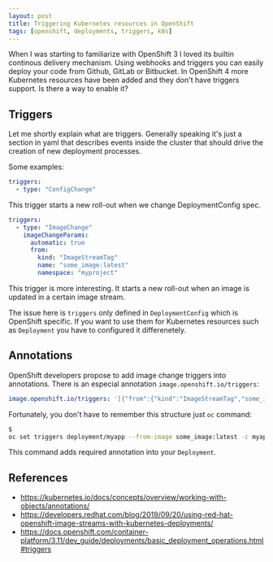 ```yaml
---
layout: post
title: Triggering Kubernetes resources in OpenShift
tags: [openshift, deployments, triggers, k8s]
---
```

When I was starting to familiarize with OpenShift 3 I loved its builtin continous delivery
mechanism. Using webhooks and triggers you can easily deploy your code from Github, GitLab or
Bitbucket. In OpenShift 4 more Kubernetes resources have been added and they don't have triggers
support. Is there a way to enable it?

## Triggers

Let me shortly explain what are triggers. Generally speaking it's just a section in yaml
that describes events inside the cluster that should drive the creation of new deployment processes.

Some examples:

```yaml
triggers:
  - type: "ConfigChange"
```

This trigger starts a new roll-out when we change DeploymentConfig spec.

```yaml
triggers:
  - type: "ImageChange"
    imageChangeParams:
      automatic: true
      from:
        kind: "ImageStreamTag"
        name: "some_image:latest"
        namespace: "myproject"
```

This trigger is more interesting. It starts a new roll-out when an image is updated in a certain
image stream.

The issue here is `triggers` only defined in `DeploymentConfig` which is OpenShift specific. If you
want to use them for Kubernetes resources such as `Deployment` you have to configured it
differenetely.

## Annotations

OpenShift developers propose to add image change triggers into annotations. There is an especial
annotation `image.openshift.io/triggers`:

```yaml
image.openshift.io/triggers: '[{"from":{"kind":"ImageStreamTag","some_image":"latest"},"fieldPath":"spec.template.spec.containers[?(@.name==\"myapp\")].image"}]'
```

Fortunately, you don't have to remember this structure just `oc` command:

```sh
$
oc set triggers deployment/myapp --from-image some_image:latest -c myapp
```

This command adds required annotation into your `Deployment`.

## References

* <https://kubernetes.io/docs/concepts/overview/working-with-objects/annotations/>
* <https://developers.redhat.com/blog/2019/09/20/using-red-hat-openshift-image-streams-with-kubernetes-deployments/>
* <https://docs.openshift.com/container-platform/3.11/dev_guide/deployments/basic_deployment_operations.html#triggers>
